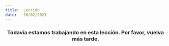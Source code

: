 ```yaml
---
title:  Lección
date:   16/02/2021
---
```


### <center>Todavía estamos trabajando en esta lección. Por favor, vuelva más tarde.</center>